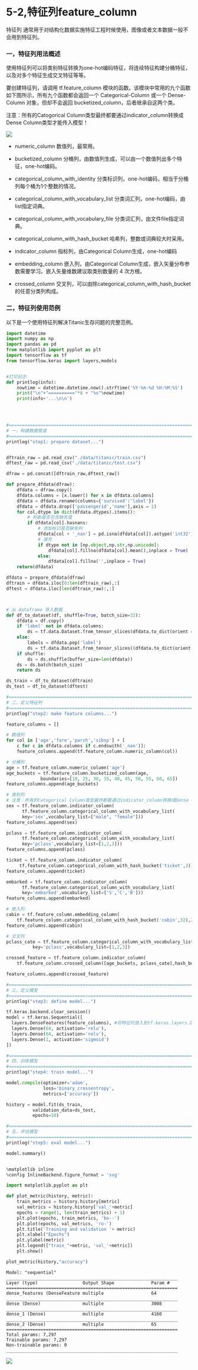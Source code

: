 # 5-2,特征列feature_column

特征列 通常用于对结构化数据实施特征工程时候使用，图像或者文本数据一般不会用到特征列。


### 一，特征列用法概述


使用特征列可以将类别特征转换为one-hot编码特征，将连续特征构建分桶特征，以及对多个特征生成交叉特征等等。


要创建特征列，请调用 tf.feature_column 模块的函数。该模块中常用的九个函数如下图所示，所有九个函数都会返回一个 Categorical-Column 或一个 
Dense-Column 对象，但却不会返回 bucketized_column，后者继承自这两个类。

注意：所有的Catogorical Column类型最终都要通过indicator_column转换成Dense Column类型才能传入模型！


![](./data/特征列9种.jpg)

<!-- #region -->
* numeric_column 数值列，最常用。


* bucketized_column 分桶列，由数值列生成，可以由一个数值列出多个特征，one-hot编码。


* categorical_column_with_identity 分类标识列，one-hot编码，相当于分桶列每个桶为1个整数的情况。


* categorical_column_with_vocabulary_list 分类词汇列，one-hot编码，由list指定词典。


* categorical_column_with_vocabulary_file 分类词汇列，由文件file指定词典。


* categorical_column_with_hash_bucket 哈希列，整数或词典较大时采用。


* indicator_column 指标列，由Categorical Column生成，one-hot编码


* embedding_column 嵌入列，由Categorical Column生成，嵌入矢量分布参数需要学习。嵌入矢量维数建议取类别数量的 4 次方根。


* crossed_column 交叉列，可以由除categorical_column_with_hash_bucket的任意分类列构成。
<!-- #endregion -->

### 二，特征列使用范例


以下是一个使用特征列解决Titanic生存问题的完整范例。

```python
import datetime
import numpy as np
import pandas as pd
from matplotlib import pyplot as plt
import tensorflow as tf
from tensorflow.keras import layers,models


#打印日志
def printlog(info):
    nowtime = datetime.datetime.now().strftime('%Y-%m-%d %H:%M:%S')
    print("\n"+"=========="*8 + "%s"%nowtime)
    print(info+'...\n\n')


    
```

```python
#================================================================================
# 一，构建数据管道
#================================================================================
printlog("step1: prepare dataset...")


dftrain_raw = pd.read_csv("./data/titanic/train.csv")
dftest_raw = pd.read_csv("./data/titanic/test.csv")

dfraw = pd.concat([dftrain_raw,dftest_raw])

def prepare_dfdata(dfraw):
    dfdata = dfraw.copy()
    dfdata.columns = [x.lower() for x in dfdata.columns]
    dfdata = dfdata.rename(columns={'survived':'label'})
    dfdata = dfdata.drop(['passengerid','name'],axis = 1)
    for col,dtype in dict(dfdata.dtypes).items():
        # 判断是否包含缺失值
        if dfdata[col].hasnans:
            # 添加标识是否缺失列
            dfdata[col + '_nan'] = pd.isna(dfdata[col]).astype('int32')
            # 填充
            if dtype not in [np.object,np.str,np.unicode]:
                dfdata[col].fillna(dfdata[col].mean(),inplace = True)
            else:
                dfdata[col].fillna('',inplace = True)
    return(dfdata)

dfdata = prepare_dfdata(dfraw)
dftrain = dfdata.iloc[0:len(dftrain_raw),:]
dftest = dfdata.iloc[len(dftrain_raw):,:]



# 从 dataframe 导入数据 
def df_to_dataset(df, shuffle=True, batch_size=32):
    dfdata = df.copy()
    if 'label' not in dfdata.columns:
        ds = tf.data.Dataset.from_tensor_slices(dfdata.to_dict(orient = 'list'))
    else: 
        labels = dfdata.pop('label')
        ds = tf.data.Dataset.from_tensor_slices((dfdata.to_dict(orient = 'list'), labels))  
    if shuffle:
        ds = ds.shuffle(buffer_size=len(dfdata))
    ds = ds.batch(batch_size)
    return ds

ds_train = df_to_dataset(dftrain)
ds_test = df_to_dataset(dftest)
```

```python
#================================================================================
# 二，定义特征列
#================================================================================
printlog("step2: make feature columns...")

feature_columns = []

# 数值列
for col in ['age','fare','parch','sibsp'] + [
    c for c in dfdata.columns if c.endswith('_nan')]:
    feature_columns.append(tf.feature_column.numeric_column(col))

# 分桶列
age = tf.feature_column.numeric_column('age')
age_buckets = tf.feature_column.bucketized_column(age, 
             boundaries=[18, 25, 30, 35, 40, 45, 50, 55, 60, 65])
feature_columns.append(age_buckets)

# 类别列
# 注意：所有的Catogorical Column类型最终都要通过indicator_column转换成Dense Column类型才能传入模型！！
sex = tf.feature_column.indicator_column(
      tf.feature_column.categorical_column_with_vocabulary_list(
      key='sex',vocabulary_list=["male", "female"]))
feature_columns.append(sex)

pclass = tf.feature_column.indicator_column(
      tf.feature_column.categorical_column_with_vocabulary_list(
      key='pclass',vocabulary_list=[1,2,3]))
feature_columns.append(pclass)

ticket = tf.feature_column.indicator_column(
     tf.feature_column.categorical_column_with_hash_bucket('ticket',3))
feature_columns.append(ticket)

embarked = tf.feature_column.indicator_column(
      tf.feature_column.categorical_column_with_vocabulary_list(
      key='embarked',vocabulary_list=['S','C','B']))
feature_columns.append(embarked)

# 嵌入列
cabin = tf.feature_column.embedding_column(
    tf.feature_column.categorical_column_with_hash_bucket('cabin',32),2)
feature_columns.append(cabin)

# 交叉列
pclass_cate = tf.feature_column.categorical_column_with_vocabulary_list(
          key='pclass',vocabulary_list=[1,2,3])

crossed_feature = tf.feature_column.indicator_column(
    tf.feature_column.crossed_column([age_buckets, pclass_cate],hash_bucket_size=15))

feature_columns.append(crossed_feature)

```

```python
#================================================================================
# 三，定义模型
#================================================================================
printlog("step3: define model...")

tf.keras.backend.clear_session()
model = tf.keras.Sequential([
  layers.DenseFeatures(feature_columns), #将特征列放入到tf.keras.layers.DenseFeatures中!!!
  layers.Dense(64, activation='relu'),
  layers.Dense(64, activation='relu'),
  layers.Dense(1, activation='sigmoid')
])

```

```python
#================================================================================
# 四，训练模型
#================================================================================
printlog("step4: train model...")

model.compile(optimizer='adam',
              loss='binary_crossentropy',
              metrics=['accuracy'])

history = model.fit(ds_train,
          validation_data=ds_test,
          epochs=10)
```

```python
#================================================================================
# 五，评估模型
#================================================================================
printlog("step5: eval model...")

model.summary()


%matplotlib inline
%config InlineBackend.figure_format = 'svg'

import matplotlib.pyplot as plt

def plot_metric(history, metric):
    train_metrics = history.history[metric]
    val_metrics = history.history['val_'+metric]
    epochs = range(1, len(train_metrics) + 1)
    plt.plot(epochs, train_metrics, 'bo--')
    plt.plot(epochs, val_metrics, 'ro-')
    plt.title('Training and validation '+ metric)
    plt.xlabel("Epochs")
    plt.ylabel(metric)
    plt.legend(["train_"+metric, 'val_'+metric])
    plt.show()

plot_metric(history,"accuracy")
```

```
Model: "sequential"
_________________________________________________________________
Layer (type)                 Output Shape              Param #   
=================================================================
dense_features (DenseFeature multiple                  64        
_________________________________________________________________
dense (Dense)                multiple                  3008      
_________________________________________________________________
dense_1 (Dense)              multiple                  4160      
_________________________________________________________________
dense_2 (Dense)              multiple                  65        
=================================================================
Total params: 7,297
Trainable params: 7,297
Non-trainable params: 0
_________________________________________________________________
```


![](./data/5-2-01-模型评估.jpg)
